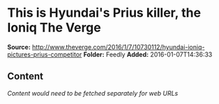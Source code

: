 # This is Hyundai's Prius killer, the Ioniq The Verge

**Source:** http://www.theverge.com/2016/1/7/10730112/hyundai-ioniq-pictures-prius-competitor
**Folder:** Feedly
**Added:** 2016-01-07T14:36:33




## Content
*Content would need to be fetched separately for web URLs*
